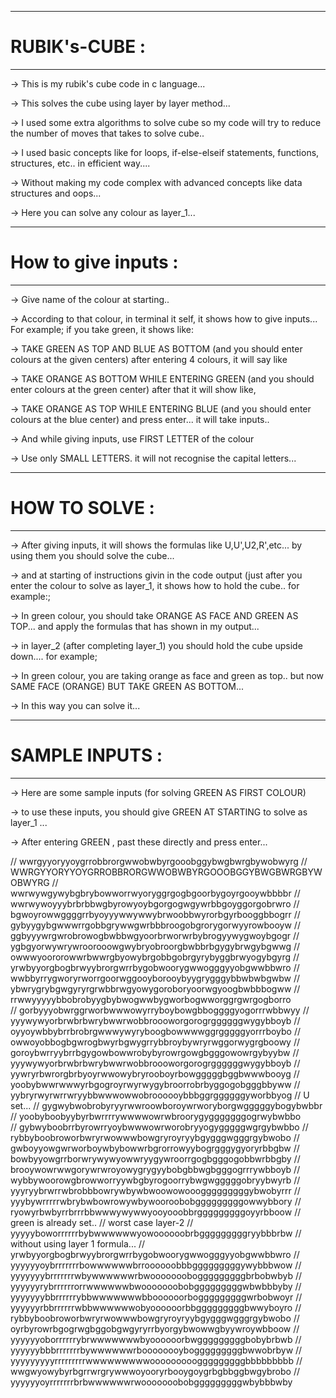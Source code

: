 ------------------------------------------------------------------------------------------------------------------------------------------
# RUBIK's-CUBE :
------------------------------------------------------------------------------------------------------------------------------------------

-> This is my rubik's cube code in c language...

-> This solves the cube using layer by layer method...

-> I used some extra algorithms to solve cube so my code will try to reduce the number of moves that takes to solve cube.. 

-> I used basic concepts like for loops, if-else-elseif statements, functions, structures, etc.. in efficient way....

-> Without making my code complex with advanced concepts like data structures and oops... 

-> Here you can solve any colour as layer_1...

------------------------------------------------------------------------------------------------------------------------------------------
# How to give inputs :
------------------------------------------------------------------------------------------------------------------------------------------

-> Give name of the colour at starting..

-> According to that colour, in terminal it self, it shows how to give inputs...
For example; if you take green, it shows like:

-> TAKE GREEN AS TOP AND BLUE AS BOTTOM (and you should enter colours at the given centers)
after entering 4 colours, it will say like

-> TAKE ORANGE AS BOTTOM WHILE ENTERING GREEN (and you should enter colours at the green center)
after that it will show like,

-> TAKE ORANGE AS TOP WHILE ENTERING BLUE (and you should enter colours at the blue center)
and press enter... it will take inputs..

-> And while giving inputs, use FIRST LETTER of the colour

-> Use only SMALL LETTERS. it will not recognise the capital letters...

------------------------------------------------------------------------------------------------------------------------------------------
# HOW TO SOLVE :
------------------------------------------------------------------------------------------------------------------------------------------

-> After giving inputs, it will shows the formulas like U,U',U2,R',etc... by using them you should solve the cube...

-> and at starting of instructions givin in the code output (just after you enter the colour to solve as layer_1, it shows how to hold the cube.. for example:;

-> In green colour, you should take ORANGE AS FACE AND GREEN AS TOP... and apply the formulas that has shown in my output...

-> in layer_2 (after completing layer_1)  you should hold the cube upside down.... for example;

-> In green colour, you are taking orange as face and green as top.. but now SAME FACE (ORANGE) BUT TAKE GREEN AS BOTTOM...

-> In this way you can solve it...

------------------------------------------------------------------------------------------------------------------------------------------
# SAMPLE INPUTS :
------------------------------------------------------------------------------------------------------------------------------------------

-> Here are some sample inputs (for solving GREEN AS FIRST COLOUR)

-> to use these inputs, you should give GREEN AT STARTING to solve as layer_1 ...

-> After entering GREEN , past these directly and press enter...

// wwrgyyoryyoygrrobbrorgwwobwbyrgooobggybwgbwrgbywobwyrg
// WWRGYYORYYOYGRROBBRORGWWOBWBYRGOOOBGGYBWGBWRGBYWOBWYRG
// wwrwywgywybgbrybowworrwyoryggrgogbgoorbygoyrgooywbbbbr
// wwrwywoyyybrbrbbwgbyrowyoybgorgogwgywrbbgoyggorgobrwro
// bgwoyrowwggggrrbyoyyywwywwybrwoobbwyrorbgyrbooggbbogrr 
// gybyygybgwwwrrgobbgrywwgwrbbbroogobgrorygorwyyrowbooyw
// ggbyyywrgwrobrowogbwbbwgyoorbrworwrbybrogyywygwoybgogr 
// ygbgyorwywrywroorooowgwybryobroorgbwbbrbgygybrwgybgwwg
// owwwyoororowwrbwwrgbyowybrgobbgobrgyrybyggbrwyogybgyrg
// yrwbyyorgbogbrwyybrorgwrrbygobwoorygwwogggyyobgwwbbwro 
// wwbbyrrygworyrworrgoorwggooyborooybyygrygggybbwbwbgwbw 
// ybwrygrybgwgyryrgrwbbrwgyowygoroboryoorwgyoogbwbbbogww
// rrwwyyyyybbobrobyygbybwogwwbygworbogwworggrgwrgogborro   
// gorbyyyobwrggrworbwwwowyrryboybowgbboggggyogorrrwbbwyy
// yyywywyorbrwbrbwrybwwrwobbroooworgorogrggggggwygybboyb
// oyyoywbbybrrbrobrgwwwywyryboogbowwwwggrgggggyorrrboybo
// owwoyobbogbgwrogbwyrbgwygrrybbroybywryrwggorwygrgboowy
// goroybwrryybrrbgygowbowwrobybyrowrgowgbgggowowrgybyybw 
// yyywywyorbrwbrbwrybwwrwobbroooworgorogrggggggwygybboyb
// yywryrbwrorgbrbyoyrwwowybryrooboyrbowgggggbggbwwwbooyg
// yoobybwwrwwwyrbgogroyrwyrwygybroorrobrbyggogobgggbbyww
// yybryrwyrwrrwryybbwwwowwobroooooybbbggrggggggyworbbyog
// U set...
// gygwybwobrobyryyrwwroowboroywrworyborgwgggggybogybwbbr
// yoobyboobyybyrbwrrrrywwwwowrwbroorygygggggggogrwybwbbo   
// gybwyboobrrbyrowrryoybwwwowrworobryyogygggggwgrgybwbbo
// rybbyboobroworbwryrwowwwbowgryroyryybgygggwgggrgybwobo
// gwboyyowgwrworboywbybowwrbgrorrowyybogrgggygyoryrbbgbw
// bowbyyowgrrborwrywywyowwryygywroorrgogbgggogobbwrbbgby
// brooywowrwwgorywrwroyowygrygyybobgbbwgbgggogrrrywbboyb
// wybbywoorowgbrowworryywbgbyrogoorrybwgwgggggobryybwyrb
// yyyryybrwrrwbrobbbowrywbywbwoowowooogggggggggybwobyrrr
// yyybywrrrrrwbrybwbowrowywbywooroobobgggggggggowwybbory
// ryowyrbwbyrrbrrrbbwwwywywwyooyooobbrgggggggggoyyrbboow
// green is already set..
// worst case layer-2
// yyyyyboworrrrrrbybwwwwwwyowoooooobrbgggggggggryybbbrbw
// without using layer 1 formula...
// yrwbyyorgbogbrwyybrorgwrrbygobwoorygwwogggyyobgwwbbwro
// yyyyyyoybrrrrrrrbowwwwwwbrroooooobbbgggggggggywybbbwow
// yyyyyyybrrrrrrrwbywwwwwwrbwooooooobogggggggggbrbobwbyb
// yyyyyyrybrrrrrrorrwwwwwwbwooooooobobgggggggggwbwbbbyby
// yyyyyyybbrrrrrrybbwwwwwwwbboooooorbogggggggggwrbobwoyr
// yyyyyyrbbrrrrrrwbbwwwwwwobyoooooorbbgggggggggbwwyboyro
// rybbyboobroworbwryrwowwwbowgryroyryybgygggwgggrgybwobo
// oyrbyrowrbgogrwgbggobgwgyryrrbyorgybwowwgbyywroywbboow
// yyyyyyoborrrrrrybrwwwwwwwbyoooooorbwgggggggggbobybrbwb
// yyyyyybbbrrrrrrrbywwwwwwrboooooooybogggggggggbwwobrbyw
// yyyyyyyyyrrrrrrrrrwwwwwwwwwooooooooogggggggggbbbbbbbbb
// wwgwyowybyrbgrrwrgrywwwoyooryrbooygoygrbgbbggbwgybrobo
// yyyyyyoyrrrrrrrbrbwwwwwwrwooooooobobgggggggggwbybbbwby
